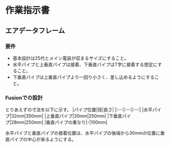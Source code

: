 # 作業指示書

## エアデータフレーム

### 要件
- 基本設計は25代とメイン電装が収まるサイズにすること。
- 水平パイプと上垂直パイプは接着、下垂直パイプはT字に接着する想定にすること。
- 下垂直パイプは上垂直パイプより一回り小さく、差し込めるようにすること。

### Fusionでの設計
とりあえずの寸法を以下に示す。
|パイプ位置|径|長さ|
|:--:|:--:|:--:|
|水平パイプ|32mm|350mm|
|上垂直パイプ|30mm|250mm|
|下垂直パイプ|28mm|250mm|
|垂直パイプの重なり|-|100mm|

水平パイプと垂直パイプの接着位置は、水平パイプの後端から30mmの位置に垂直パイプの中心が来るようにする。